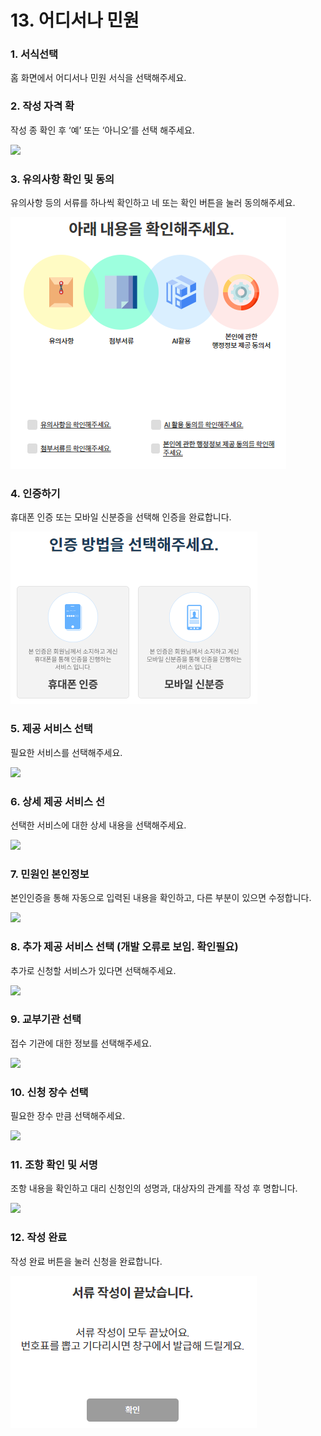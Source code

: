 # 13. 어디서나 민원

### 1. 서식선택

홈 화면에서 어디서나 민원 서식을 선택해주세요.

### 2. 작성 자격 확

작성 종 확인 후 ‘예’ 또는 ‘아니오’를 선택 해주세요.

![](<../../.gitbook/assets/13. 어디서나 민원\_작성자격확인.png>)

### 3. 유의사항 확인 및 동의

유의사항 등의 서류를 하나씩 확인하고 네 또는 확인 버튼을 눌러 동의해주세요.

![](<../../.gitbook/assets/image (1) (1) (1).png>)



### 4. 인증하기

휴대폰 인증 또는 모바일 신분증을 선택해 인증을 완료합니다.



![](<../../.gitbook/assets/image (3).png>)

### 5. 제공 서비스 선택 <a href="#4." id="4."></a>

필요한 서비스를 선택해주세요.

![](<../../.gitbook/assets/13. 어디서나 민원\_제공서비스.png>)

### 6. 상세 제공 서비스 선

선택한 서비스에 대한 상세 내용을 선택해주세요.

![](<../../.gitbook/assets/13. 어디서나 민원\_상세제공서비스.png>)

### 7. 민원인 본인정보

본인인증을 통해 자동으로 입력된 내용을 확인하고, 다른 부분이 있으면 수정합니다.

![](<../../.gitbook/assets/13. 어디서나 민원\_민원인본인정보.png>)

### 8. 추가 제공 서비스 선택 (개발 오류로 보임. 확인필요)

추가로 신청할 서비스가 있다면 선택해주세요.

![](<../../.gitbook/assets/13. 어디서나 민원\_추가제공서비스.png>)

### 9. 교부기관 선택

접수 기관에 대한 정보를 선택해주세요.

![](<../../.gitbook/assets/13. 어디서나 민원\_교부기관선택.png>)

### 10. 신청 장수 선택

필요한 장수 만큼 선택해주세요.

![](<../../.gitbook/assets/13. 어디서나 민원\_신청장수선택.png>)

### 11. 조항 확인 및 서명

조항 내용을 확인하고 대리 신청인의 성명과, 대상자의 관계를 작성 후 명합니다.

![](<../../.gitbook/assets/13. 어디서나 민원\_조항내용.png>)

### 12. 작성 완료

작성 완료 버튼을 눌러 신청을 완료합니다.

![](<../../.gitbook/assets/image (4).png>)
